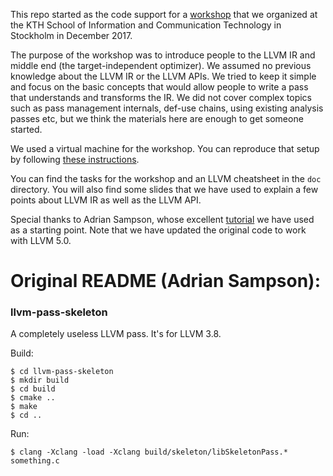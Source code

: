 This repo started as the code support for a [workshop](https://www.meetup.com/LLVM-Clang-Sweden-socials/events/245021691/) that we organized at the KTH School of Information and Communication Technology in Stockholm in December 2017.

The purpose of the workshop was to introduce people to the LLVM IR and middle end (the target-independent optimizer). We assumed no previous knowledge about the LLVM IR or the LLVM APIs. We tried to keep it simple and focus on the basic concepts that would allow people to write a pass that understands and transforms the IR. We did not cover complex topics such as pass management internals, def-use chains, using existing analysis passes etc, but we think the materials here are enough to get someone started.

We used a virtual machine for the workshop. You can reproduce that setup by following [these instructions](https://goo.gl/M5DomW).

You can find the tasks for the workshop and an LLVM cheatsheet in the `doc` directory. You will also find some slides that we have used to explain a few points about LLVM IR as well as the LLVM API.

Special thanks to Adrian Sampson, whose excellent [tutorial](https://www.cs.cornell.edu/~asampson/blog/llvm.html) we have used as a starting point. Note that we have updated the original code to work with LLVM 5.0.

# Original README (Adrian Sampson):

### llvm-pass-skeleton

A completely useless LLVM pass.
It's for LLVM 3.8.

Build:

    $ cd llvm-pass-skeleton
    $ mkdir build
    $ cd build
    $ cmake ..
    $ make
    $ cd ..

Run:

    $ clang -Xclang -load -Xclang build/skeleton/libSkeletonPass.* something.c
